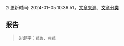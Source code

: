 :alarm_clock: 更新时间: 2024-01-05 10:36:51。[文章来源](/README.md)、[文章分类](/TAGS.md)

## 报告


> 关键字：`报告`、`月报`



